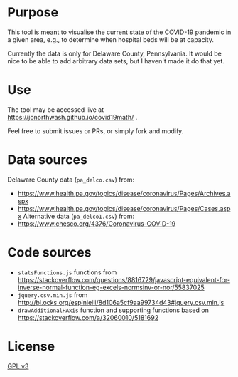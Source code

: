 # Purpose

This tool is meant to visualise the current state of the COVID-19 pandemic in a given area, e.g., to determine when hospital beds will be at capacity.

Currently the data is only for Delaware County, Pennsylvania.  It would be nice to be able to add arbitrary data sets, but I haven't made it do that yet.

# Use

The tool may be accessed live at https://jonorthwash.github.io/covid19math/ .

Feel free to submit issues or PRs, or simply fork and modify.

# Data sources

Delaware County data (`pa_delco.csv`) from:
* https://www.health.pa.gov/topics/disease/coronavirus/Pages/Archives.aspx
* https://www.health.pa.gov/topics/disease/coronavirus/Pages/Cases.aspx
Alternative data (`pa_delco1.csv`) from:
* https://www.chesco.org/4376/Coronavirus-COVID-19

# Code sources

* `statsFunctions.js` functions from https://stackoverflow.com/questions/8816729/javascript-equivalent-for-inverse-normal-function-eg-excels-normsinv-or-nor/55837025
* `jquery.csv.min.js` from http://bl.ocks.org/espinielli/8d106a5cf9aa99734d43#jquery.csv.min.js
* `drawAdditionalHAxis` function and supporting functions based on https://stackoverflow.com/a/32060010/5181692

# License

[GPL v3](LICENSE)
